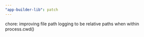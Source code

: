 ```yaml
---
"app-builder-lib": patch
---
```


chore: improving file path logging to be relative paths when within process.cwd()
